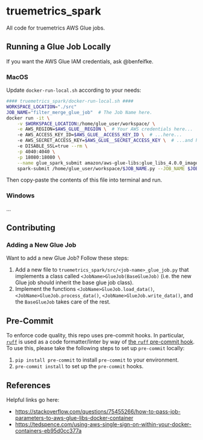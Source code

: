 # truemetrics_spark
All code for truemetrics AWS Glue jobs.

## Running a Glue Job Locally
If you want the AWS Glue IAM credentials, ask @benfeifke.

### MacOS
Update `docker-run-local.sh` according to your needs:
```bash
#### truemetrics_spark/docker-run-local.sh ####
WORKSPACE_LOCATION="./src"
JOB_NAME="filter_merge_glue_job"  # The Job Name here.
docker run -it \
    -v $WORKSPACE_LOCATION:/home/glue_user/workspace/ \
    -e AWS_REGION=$AWS_GLUE__REGION \  # Your AWS credentials here...
    -e AWS_ACCESS_KEY_ID=$AWS_GLUE__ACCESS_KEY_ID \  # ...here...
    -e AWS_SECRET_ACCESS_KEY=$AWS_GLUE__SECRET_ACCESS_KEY \  # ...and here.
    -e DISABLE_SSL=true --rm \
    -p 4040:4040 \
    -p 18080:18080 \
    --name glue_spark_submit amazon/aws-glue-libs:glue_libs_4.0.0_image_01 \
    spark-submit /home/glue_user/workspace/$JOB_NAME.py --JOB_NAME $JOB_NAME
```
Then copy-paste the contents of this file into terminal and run.

### Windows
...

## Contributing
### Adding a New Glue Job
Want to add a new Glue Job? Follow these steps:
1. Add a new file to `truemetrics_spark/src/<job-name>_glue_job.py` that implements a class called `<JobName>GlueJob(BaseGlueJob)` (i.e. the new Glue job should inherit the base glue job class).
2. Implement the functions `<JobName>GlueJob.load_data()`, `<JobName>GlueJob.process_data()`, `<JobName>GlueJob.write_data()`, and the `BaseGlueJob` takes care of the rest.

## Pre-Commit
To enforce code quality, this repo uses pre-commit hooks. In particular, [`ruff`](https://github.com/astral-sh/ruff) is used as a code formatter/linter by way of [the `ruff` pre-commit hook](https://github.com/astral-sh/ruff-pre-commit).
To use this, please take the following steps to set up `pre-commit` locally:
1. `pip install pre-commit` to install `pre-commit` to your environment.
2. `pre-commit install` to set up the `pre-commit` hooks.

## References
Helpful links go here:
- https://stackoverflow.com/questions/75455266/how-to-pass-job-parameters-to-aws-glue-libs-docker-container
- https://tedspence.com/using-aws-single-sign-on-within-your-docker-containers-eb95d0cc377a

